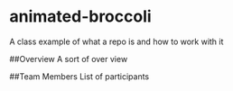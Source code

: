 # animated-broccoli
A class example of what a repo is and how to work with it

##Overview
A sort of over view

##Team Members
List of participants